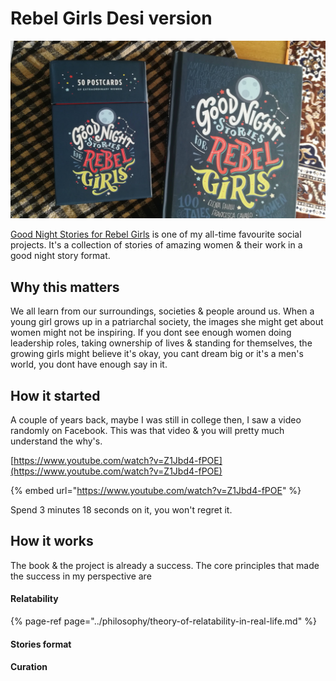 # Rebel Girls Desi version

![Reble girls Book &amp; Postcard I bought for nieces.](../.gitbook/assets/img_20200905_095914-1-.jpg)

[Good Night Stories for Rebel Girls](https://www.rebelgirls.com/) is one of my all-time favourite social projects. It's a collection of stories of amazing women & their work in a good night story format.

## Why this matters 

We all learn from our surroundings, societies & people around us. When a young girl grows up in a patriarchal society, the images she might get about women might not be inspiring. If you dont see enough women doing leadership roles, taking ownership of lives & standing for themselves, the growing girls might believe it's okay, you cant dream big or it's a men's world, you dont have enough say in it.

## How it started

A couple of years back, maybe I was still in college then, I saw a video randomly on Facebook. This was that video & you will pretty much understand the why's.

[https://www.youtube.com/watch?v=Z1Jbd4-fPOE](https://www.youtube.com/watch?v=Z1Jbd4-fPOE)

{% embed url="https://www.youtube.com/watch?v=Z1Jbd4-fPOE" %}

Spend 3 minutes 18 seconds on it, you won't regret it.

## How it works

The book & the project is already a success. The core principles that made the success in my perspective are

#### Relatability

{% page-ref page="../philosophy/theory-of-relatability-in-real-life.md" %}

#### Stories format

#### Curation

